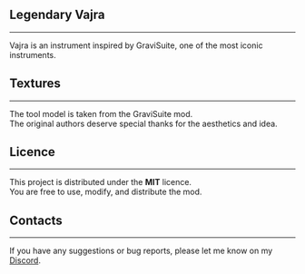## Legendary Vajra

---

Vajra is an instrument inspired by GraviSuite, one of the most iconic instruments.

## Textures

---

The tool model is taken from the GraviSuite mod. \
The original authors deserve special thanks for the aesthetics and idea.


## Licence

---

This project is distributed under the **MIT** licence. \
You are free to use, modify, and distribute the mod.


## Contacts

---

If you have any suggestions or bug reports, please let me know on my [Discord](https://discord.gg/XMY9DqYFTg).
